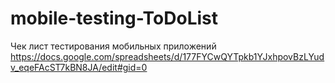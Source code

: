 # mobile-testing-ToDoList
Чек лист тестирования мобильных приложений https://docs.google.com/spreadsheets/d/177FYCwQYTpkb1YJxhpovBzLYudv_eqeFAcST7kBN8JA/edit#gid=0
